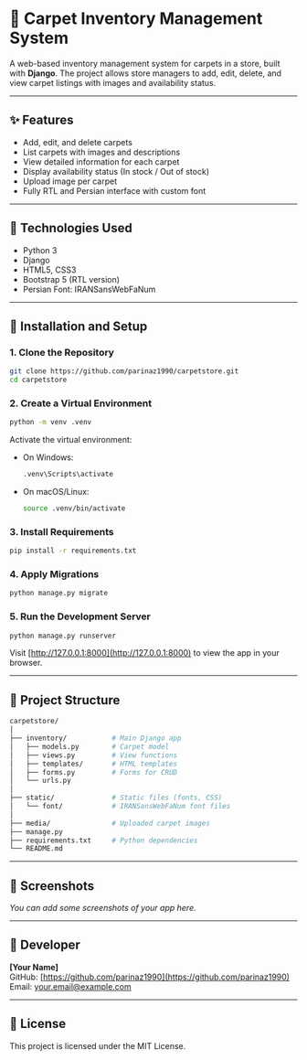 # 🧮 Carpet Inventory Management System

A web-based inventory management system for carpets in a store, built with **Django**. The project allows store managers to add, edit, delete, and view carpet listings with images and availability status.

---

## ✨ Features

- Add, edit, and delete carpets
- List carpets with images and descriptions
- View detailed information for each carpet
- Display availability status (In stock / Out of stock)
- Upload image per carpet
- Fully RTL and Persian interface with custom font

---

## 🧰 Technologies Used

- Python 3
- Django
- HTML5, CSS3
- Bootstrap 5 (RTL version)
- Persian Font: IRANSansWebFaNum

---

## 🚀 Installation and Setup

### 1. Clone the Repository

```bash
git clone https://github.com/parinaz1990/carpetstore.git
cd carpetstore
```

### 2. Create a Virtual Environment

```bash
python -m venv .venv
```

Activate the virtual environment:

- On Windows:
  ```bash
  .venv\Scripts\activate
  ```
- On macOS/Linux:
  ```bash
  source .venv/bin/activate
  ```

### 3. Install Requirements

```bash
pip install -r requirements.txt
```

### 4. Apply Migrations

```bash
python manage.py migrate
```

### 5. Run the Development Server

```bash
python manage.py runserver
```

Visit [http://127.0.0.1:8000](http://127.0.0.1:8000) to view the app in your browser.

---

## 📁 Project Structure

```bash
carpetstore/
│
├── inventory/           # Main Django app
│   ├── models.py        # Carpet model
│   ├── views.py         # View functions
│   ├── templates/       # HTML templates
│   ├── forms.py         # Forms for CRUD
│   └── urls.py
│
├── static/              # Static files (fonts, CSS)
│   └── font/            # IRANSansWebFaNum font files
│
├── media/               # Uploaded carpet images
├── manage.py
├── requirements.txt     # Python dependencies
└── README.md
```

---

## 📸 Screenshots

*You can add some screenshots of your app here.*

---

## 👤 Developer

**[Your Name]**  
GitHub: [https://github.com/parinaz1990](https://github.com/parinaz1990)  
Email: your.email@example.com

---

## 📝 License

This project is licensed under the MIT License.